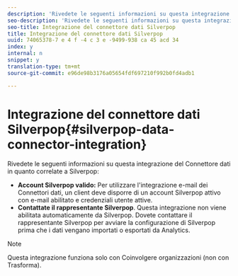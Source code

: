 ```yaml
---
description: 'Rivedete le seguenti informazioni su questa integrazione del Connettore dati in quanto correlate a Silverpop '
seo-description: 'Rivedete le seguenti informazioni su questa integrazione del Connettore dati in quanto correlate a Silverpop '
seo-title: Integrazione del connettore dati Silverpop
title: Integrazione del connettore dati Silverpop
uuid: 74065378-7 e 4 f -4 c 3 e -9499-938 ca 45 acd 34
index: y
internal: n
snippet: y
translation-type: tm+mt
source-git-commit: e96de98b3176a05654fdf697210f992b0fd4adb1

---
```



# Integrazione del connettore dati Silverpop{#silverpop-data-connector-integration}

Rivedete le seguenti informazioni su questa integrazione del Connettore dati in quanto correlate a Silverpop:

* **Account Silverpop valido:** Per utilizzare l'integrazione e-mail dei Connettori dati, un client deve disporre di un account Silverpop attivo con e-mail abilitato e credenziali utente attive.
* **Contattate il rappresentante Silverpop**. Questa integrazione non viene abilitata automaticamente da Silverpop. Dovete contattare il rappresentante Silverpop per avviare la configurazione di Silverpop prima che i dati vengano importati o esportati da Analytics.

>[!NOTE]
>
>Questa integrazione funziona solo con Coinvolgere organizzazioni (non con Trasforma).

